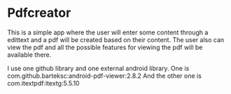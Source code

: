 # Pdfcreator
This is a simple app where the user will enter some content through a edittext and a pdf will be created based on their content.
The user also can view the pdf and all the possible features for viewing the pdf will be available there.

I use one github library and one external android library.
One is com.github.barteksc:android-pdf-viewer:2.8.2
And the other one is com.itextpdf:itextg:5.5.10
